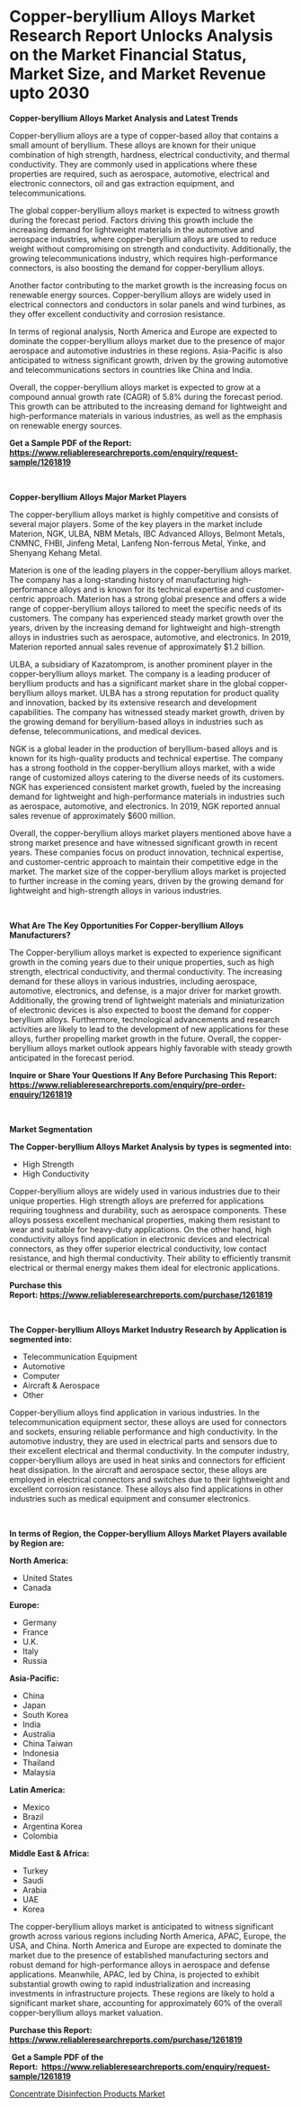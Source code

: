 <p><h1>Copper-beryllium Alloys Market Research Report Unlocks Analysis on the Market Financial Status, Market Size, and Market Revenue upto 2030</h1></p><p><strong>Copper-beryllium Alloys Market Analysis and Latest Trends</strong></p>
<p><p>Copper-beryllium alloys are a type of copper-based alloy that contains a small amount of beryllium. These alloys are known for their unique combination of high strength, hardness, electrical conductivity, and thermal conductivity. They are commonly used in applications where these properties are required, such as aerospace, automotive, electrical and electronic connectors, oil and gas extraction equipment, and telecommunications.</p><p>The global copper-beryllium alloys market is expected to witness growth during the forecast period. Factors driving this growth include the increasing demand for lightweight materials in the automotive and aerospace industries, where copper-beryllium alloys are used to reduce weight without compromising on strength and conductivity. Additionally, the growing telecommunications industry, which requires high-performance connectors, is also boosting the demand for copper-beryllium alloys.</p><p>Another factor contributing to the market growth is the increasing focus on renewable energy sources. Copper-beryllium alloys are widely used in electrical connectors and conductors in solar panels and wind turbines, as they offer excellent conductivity and corrosion resistance.</p><p>In terms of regional analysis, North America and Europe are expected to dominate the copper-beryllium alloys market due to the presence of major aerospace and automotive industries in these regions. Asia-Pacific is also anticipated to witness significant growth, driven by the growing automotive and telecommunications sectors in countries like China and India.</p><p>Overall, the copper-beryllium alloys market is expected to grow at a compound annual growth rate (CAGR) of 5.8% during the forecast period. This growth can be attributed to the increasing demand for lightweight and high-performance materials in various industries, as well as the emphasis on renewable energy sources.</p></p>
<p><strong>Get a Sample PDF of the Report:&nbsp; <a href="https://www.reliableresearchreports.com/enquiry/request-sample/1261819">https://www.reliableresearchreports.com/enquiry/request-sample/1261819</a></strong></p>
<p>&nbsp;</p>
<p><strong>Copper-beryllium Alloys Major Market Players</strong></p>
<p><p>The copper-beryllium alloys market is highly competitive and consists of several major players. Some of the key players in the market include Materion, NGK, ULBA, NBM Metals, IBC Advanced Alloys, Belmont Metals, CNMNC, FHBI, Jinfeng Metal, Lanfeng Non-ferrous Metal, Yinke, and Shenyang Kehang Metal.</p><p>Materion is one of the leading players in the copper-beryllium alloys market. The company has a long-standing history of manufacturing high-performance alloys and is known for its technical expertise and customer-centric approach. Materion has a strong global presence and offers a wide range of copper-beryllium alloys tailored to meet the specific needs of its customers. The company has experienced steady market growth over the years, driven by the increasing demand for lightweight and high-strength alloys in industries such as aerospace, automotive, and electronics. In 2019, Materion reported annual sales revenue of approximately $1.2 billion.</p><p>ULBA, a subsidiary of Kazatomprom, is another prominent player in the copper-beryllium alloys market. The company is a leading producer of beryllium products and has a significant market share in the global copper-beryllium alloys market. ULBA has a strong reputation for product quality and innovation, backed by its extensive research and development capabilities. The company has witnessed steady market growth, driven by the growing demand for beryllium-based alloys in industries such as defense, telecommunications, and medical devices.</p><p>NGK is a global leader in the production of beryllium-based alloys and is known for its high-quality products and technical expertise. The company has a strong foothold in the copper-beryllium alloys market, with a wide range of customized alloys catering to the diverse needs of its customers. NGK has experienced consistent market growth, fueled by the increasing demand for lightweight and high-performance materials in industries such as aerospace, automotive, and electronics. In 2019, NGK reported annual sales revenue of approximately $600 million.</p><p>Overall, the copper-beryllium alloys market players mentioned above have a strong market presence and have witnessed significant growth in recent years. These companies focus on product innovation, technical expertise, and customer-centric approach to maintain their competitive edge in the market. The market size of the copper-beryllium alloys market is projected to further increase in the coming years, driven by the growing demand for lightweight and high-strength alloys in various industries.</p></p>
<p>&nbsp;</p>
<p><strong>What Are The Key Opportunities For Copper-beryllium Alloys Manufacturers?</strong></p>
<p><p>The Copper-beryllium alloys market is expected to experience significant growth in the coming years due to their unique properties, such as high strength, electrical conductivity, and thermal conductivity. The increasing demand for these alloys in various industries, including aerospace, automotive, electronics, and defense, is a major driver for market growth. Additionally, the growing trend of lightweight materials and miniaturization of electronic devices is also expected to boost the demand for copper-beryllium alloys. Furthermore, technological advancements and research activities are likely to lead to the development of new applications for these alloys, further propelling market growth in the future. Overall, the copper-beryllium alloys market outlook appears highly favorable with steady growth anticipated in the forecast period.</p></p>
<p><strong>Inquire or Share Your Questions If Any Before Purchasing This Report: <a href="https://www.reliableresearchreports.com/enquiry/pre-order-enquiry/1261819">https://www.reliableresearchreports.com/enquiry/pre-order-enquiry/1261819</a></strong></p>
<p>&nbsp;</p>
<p><strong>Market Segmentation</strong></p>
<p><strong>The Copper-beryllium Alloys Market Analysis by types is segmented into:</strong></p>
<p><ul><li>High Strength</li><li>High Conductivity</li></ul></p>
<p><p>Copper-beryllium alloys are widely used in various industries due to their unique properties. High strength alloys are preferred for applications requiring toughness and durability, such as aerospace components. These alloys possess excellent mechanical properties, making them resistant to wear and suitable for heavy-duty applications. On the other hand, high conductivity alloys find application in electronic devices and electrical connectors, as they offer superior electrical conductivity, low contact resistance, and high thermal conductivity. Their ability to efficiently transmit electrical or thermal energy makes them ideal for electronic applications.</p></p>
<p><strong>Purchase this Report:&nbsp;<a href="https://www.reliableresearchreports.com/purchase/1261819">https://www.reliableresearchreports.com/purchase/1261819</a></strong></p>
<p>&nbsp;</p>
<p><strong>The Copper-beryllium Alloys Market Industry Research by Application is segmented into:</strong></p>
<p><ul><li>Telecommunication Equipment</li><li>Automotive</li><li>Computer</li><li>Aircraft & Aerospace</li><li>Other</li></ul></p>
<p><p>Copper-beryllium alloys find application in various industries. In the telecommunication equipment sector, these alloys are used for connectors and sockets, ensuring reliable performance and high conductivity. In the automotive industry, they are used in electrical parts and sensors due to their excellent electrical and thermal conductivity. In the computer industry, copper-beryllium alloys are used in heat sinks and connectors for efficient heat dissipation. In the aircraft and aerospace sector, these alloys are employed in electrical connectors and switches due to their lightweight and excellent corrosion resistance. These alloys also find applications in other industries such as medical equipment and consumer electronics.</p></p>
<p>&nbsp;</p>
<p><strong>In terms of Region, the Copper-beryllium Alloys Market Players available by Region are:</strong></p>
<p>
    <p> <strong> North America: </strong>
        <ul>
            <li>United States</li>
            <li>Canada</li>
        </ul>
        </p> 
    <p> <strong> Europe: </strong>
        <ul>
            <li>Germany</li>
            <li>France</li>
            <li>U.K.</li>
            <li>Italy</li>
            <li>Russia</li>
        </ul>
        </p> 
    <p> <strong> Asia-Pacific: </strong>
        <ul>
            <li>China</li>
            <li>Japan</li>
            <li>South Korea</li>
            <li>India</li>
            <li>Australia</li>
            <li>China Taiwan</li>
            <li>Indonesia</li>
            <li>Thailand</li>
            <li>Malaysia</li>
        </ul>
        </p> 
    <p> <strong> Latin America: </strong>
        <ul>
            <li>Mexico</li>
            <li>Brazil</li>
            <li>Argentina Korea</li>
            <li>Colombia</li>
        </ul>
        </p> 
    <p> <strong> Middle East & Africa: </strong>
        <ul>
            <li>Turkey</li>
            <li>Saudi</li>
            <li>Arabia</li>
            <li>UAE</li>
            <li>Korea</li>
        </ul>
    </p>
    </p>
<p><p>The copper-beryllium alloys market is anticipated to witness significant growth across various regions including North America, APAC, Europe, the USA, and China. North America and Europe are expected to dominate the market due to the presence of established manufacturing sectors and robust demand for high-performance alloys in aerospace and defense applications. Meanwhile, APAC, led by China, is projected to exhibit substantial growth owing to rapid industrialization and increasing investments in infrastructure projects. These regions are likely to hold a significant market share, accounting for approximately 60% of the overall copper-beryllium alloys market valuation.</p></p>
<p><strong>Purchase this Report: <a href="https://www.reliableresearchreports.com/purchase/1261819">https://www.reliableresearchreports.com/purchase/1261819</a></strong></p>
<p>&nbsp;<strong>Get a Sample PDF of the Report:&nbsp;&nbsp;<a href="https://www.reliableresearchreports.com/enquiry/request-sample/1261819">https://www.reliableresearchreports.com/enquiry/request-sample/1261819</a></strong></p>
<p><strong></strong></p>
<p><p><a href="https://github.com/RoccoManning/Market-Research-Report-List-2/blob/main/concentrate-disinfection-products-market.md">Concentrate Disinfection Products Market</a></p></p>